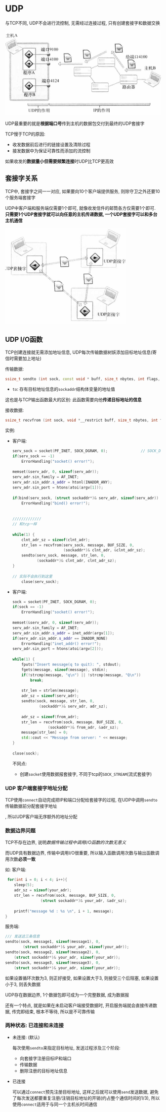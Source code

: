 # UDP

与TCP不同, UDP不会进行流控制, 无需经过连接过程, 只有创建套接字和数据交换

<img src="./assets/image-20250416222147211.png" alt="image-20250416222147211" style="zoom:67%;" />

UDP最重要的就是**根据端口号**传到主机的数据包交付到最终的UDP套接字

TCP慢于TCP的原因:

- 收发数据前后进行的链接设置及清除过程
- 接发数据中为保证可靠性而添加的流控制

如果收发的**数据量小但需要频繁连接**时UDP比TCP更高效



## 套接字关系

TCP中, 套接字之间一一对应, 如果要向10个客户端提供服务, 则除守卫之外还要10个服务端套接字

UDP中客户端和服务端仅需要1个即可, 就像收发信件的邮筒各方仅需要1个即可. **只需要1个UDP套接字就可以向任意的主机传递数据, 一个UDP套接字可以和多台主机通信**

<img src="./assets/image-20250416222759311.png" alt="image-20250416222759311" style="zoom:67%;" />

## UDP I/O函数

TCP创建连接就无需添加地址信息, UDP每次传输数据树妖添加目标地址信息(寄信时需要加上地址)



传输数据:

```c++
ssize_t sendto (int sock, const void * buff, size_t nbytes, int flags, const struct sockaddr * to, socklen_t addrlen);
```

- `to`: 存有目标地址信息的`sockaddr`结构体变量的地址值 

这也是与TCP输出函数最大的区别: 此函数需要向他**传递目标地址的信息**



接收数据:

```c++
ssize_t recvfrom (int sock, void *__restrict buff, size_t nbytes, int flags, struct sockaddr *__restrict from, socklen_t *__restrict addrlen);
```

实例:

- 客户端:

  ```c++
  serv_sock = socket(PF_INET, SOCK_DGRAM, 0);				// SOCK_DGRAM
  if(serv_sock == -1)
      ErrorHandling("socket() error!");
  
  memset(&serv_adr, 0, sizeof(serv_adr));
  serv_adr.sin_family = AF_INET;
  serv_adr.sin_addr.s_addr = htonl(INADDR_ANY);
  serv_adr.sin_port = htons(atoi(argv[1]));
  
  if(bind(serv_sock, (struct sockaddr*)& serv_adr, sizeof(serv_adr)) == -1)
      ErrorHandling("bind() error!");
  
  
  /////////////
  // 和tcp一样
  
  while(1) {
      clnt_adr_sz = sizeof(clnt_adr);
      str_len = recvfrom(serv_sock, message, BUF_SIZE, 0,
                         (sockaddr*)& clnt_adr, &clnt_adr_sz);
      sendto(serv_sock, message, str_len, 0,
             (sockaddr*)& clnt_adr, clnt_adr_sz);
  }
  
  // 实际不会执行到这里
      close(serv_sock);
  ```

  
  
  
  
- 客户端:
  
  ```c++
  sock = socket(PF_INET, SOCK_DGRAM, 0);
  if(sock == -1)
      ErrorHandling("socket() error!");
  
  memset(&serv_adr, 0, sizeof(serv_adr));
  serv_adr.sin_family = AF_INET;
  serv_adr.sin_addr.s_addr = inet_addr(argv[1]);
  if(serv_adr.sin_addr.s_addr == INADDR_NONE)
      ErrorHandling("inet_addr() error!");
  serv_adr.sin_port = htons(atoi(argv[2]));
  
  while(1) {
      fputs("Insert message(q to quit): ", stdout);
      fgets(message, sizeof(message), stdin);
      if(!strcmp(message, "q\n") || !strcmp(message, "Q\n"))
          break;
  
      str_len = strlen(message);
      adr_sz = sizeof(serv_adr);
      sendto(sock, message, str_len, 0,
              (sockaddr*)& serv_adr, adr_sz);
  
      adr_sz = sizeof(from_adr);
      str_len = recvfrom(sock, message, BUF_SIZE, 0,
                  (sockaddr*)& from_adr, &adr_sz);
      message[str_len] = 0;
      std::cout << "Message from server: " << message;
  }
  
  close(sock);
  ```
  
  
  
  不同点:
  
  - 创建`socket`使用数据报套接字, 不同于tcp的`SOCK_STREAM`(流式套接字)

### UDP 客户端套接字地址分配

TCP使用`connect`自动完成把IP和端口分配给套接字的过程, 在UDP中调用`sendto`传输数据前分配套接字地址

, 所以UDP客户端无序额外的地址分配

### 数据边界问题

TCP不存在边界, 说明*数据传输过程中调用I/O函数的次数无意义*

而UDP具有数据边界, 传输中调用I/O很重要, 所以输入函数调用次数与输出函数调用次数**必须一致**

如: 客户端:

```c++
 for(int i = 0; i < 4; i++){
    sleep(5);
    adr_sz = sizeof(your_adr);
    str_len = recvfrom(sock, message, BUF_SIZE, 0,
                (struct sockaddr*)& your_adr, &adr_sz);

    printf("message %d : %s \n", i + 1, message);
}
```

服务端:

```c++
/// 发送这三条信息
sendto(sock, message1, sizeof(message1), 0, 
        (struct sockaddr*)& your_adr, sizeof(your_adr));
sendto(sock, message2, sizeof(message2), 0, 
    (struct sockaddr*)& your_adr, sizeof(your_adr));
sendto(sock, message3, sizeof(message3), 0, 
    (struct sockaddr*)& your_adr, sizeof(your_adr));
```

如果设置循环次数为3, 则正好接受, 如果设置大于3, 则接受三个后阻塞, 如果设置小于3, 则丢失数据

UDP存在数据边界, 1个数据包即可成为一个完整数据, 成为数据报

还有一个特点, 就是如果在未启动客户端接受数据时, 开启服务端就会直接传递数据, 传完即结束, 根本不等待, 所以是不可靠传输

### 两种状态: 已连接和未连接

- 未连接: (默认)

  每次使用`sendto`来指定目标地址, 发送过程涉及三个阶段:

  - 向套接字注册目标IP和端口
  - 传输数据
  - 删除注册的目标地址信息

- 已连接

  可以通过`connect`预先注册目标地址, 这样之后就可以使用`send`发送数据, 避免了每次发送都要重复注册/注销目标地址的开销(约占整个通信时间的1/3), 所以使用`connect`适用于与同一个主机长时间通信
